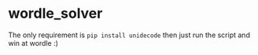 # wordle_solver

The only requirement is `pip install unidecode` then just run the script and win at wordle :) 
